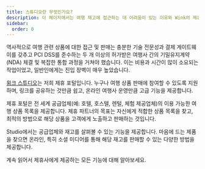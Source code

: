 ```yaml
---
title: 스튜디오란 무엇인가요?
description: 이 페이지에서는 여행 재고에 접근하는 데 어려움이 있는 이유와 Wink의 제휴 포털이 어떻게 이를 훨씬 더 쉽게 만들어 주는지 설명합니다.
sidebar:
  order: 0
---
```

역사적으로 여행 관련 상품에 대한 접근 및 판매는 충분한 기술 전문성과 결제 게이트웨이를 갖추고 PCI DSS를 준수하는 두 개 이상의 허가받은 여행사 간의 기밀유지계약(NDA) 체결 및 복잡한 통합 과정을 거쳐야 했습니다. 이는 비용과 시간이 많이 소요되는 작업이었고, 일반인에게는 진입 장벽이 매우 높았습니다.

[윙크 스튜디오](https://studio.wink.travel)는 저희 제휴 포털입니다. 누구나 여행 상품 판매에 참여할 수 있도록 지원하며, 링크를 공유하는 것만큼 쉽고, 온라인 여행사 운영만큼 고급 기능을 제공합니다.

제휴 포털은 전 세계 공급업체(예: 호텔, 호스텔, 렌털, 체험 제공업체)의 이용 가능한 여행 상품 목록을 제공합니다. 제휴 파트너의 목표는 자신에게 적합한 상품 목록을 찾고, 최적의 방법으로 해당 상품을 고객에게 노출하고 판매하는 것입니다.

Studio에서는 공급업체와 재고를 살펴볼 수 있는 기능을 제공합니다. 마음에 드는 제품을 찾으면 온라인, 특히 소셜 미디어를 통해 해당 재고를 판매할 수 있는 다양한 방법을 제공합니다.

계속 읽어서 제휴사에게 제공하는 모든 기능에 대해 알아보세요.

